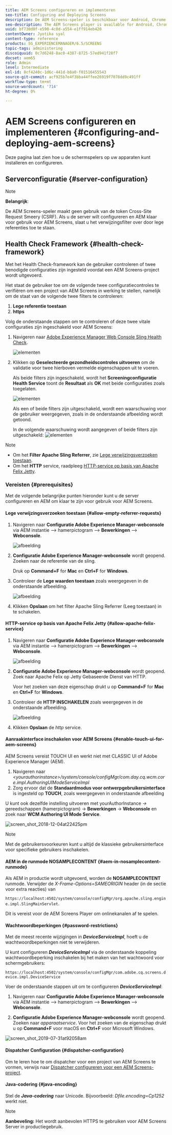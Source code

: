 ```yaml
---
title: AEM Screens configureren en implementeren
seo-title: Configuring and Deploying Screens
description: De AEM Screens-speler is beschikbaar voor Android, Chrome OS, iOS en Windows. Deze pagina beschrijft de configuratie en implementatie van AEM Screens en geeft ook een overzicht van de richtlijnen voor h/w-selectie voor spelerapparaten.
seo-description: The AEM Screens player is available for Android, Chrome OS, iOS, and Windows. This page describes the configuration and deployment of AEM Screens and also summarizes the h/w selection guidelines for player device.
uuid: bf730d0f-e590-4c0d-a554-e1ff914eb420
contentOwner: Jyotika syal
content-type: reference
products: SG_EXPERIENCEMANAGER/6.5/SCREENS
topic-tags: administering
discoiquuid: 0c7d6248-8ac0-4387-8725-57ed941f28f7
docset: aem65
role: Admin
level: Intermediate
exl-id: 8cf4240c-1d6c-441d-b8a0-f01516455543
source-git-commit: acf925b7e4f3bba44ffee26919f7078dd9c491ff
workflow-type: tm+mt
source-wordcount: '714'
ht-degree: 0%

---
```


# AEM Screens configureren en implementeren {#configuring-and-deploying-aem-screens}

Deze pagina laat zien hoe u de schermspelers op uw apparaten kunt installeren en configureren.

## Serverconfiguratie {#server-configuration}

>[!NOTE]
>
>**Belangrijk**:
>
>De AEM Screens-speler maakt geen gebruik van de token Cross-Site Request Smeery (CSRF). Als u de server wilt configureren en AEM klaar voor gebruik voor AEM Screens, slaat u het verwijzingsfilter over door lege referenties toe te staan.

## Health Check Framework {#health-check-framework}

Met het Health Check-framework kan de gebruiker controleren of twee benodigde configuraties zijn ingesteld voordat een AEM Screens-project wordt uitgevoerd.

Het staat de gebruiker toe om de volgende twee configuratiecontroles te verifiëren om een project van AEM Screens in werking te stellen, namelijk om de staat van de volgende twee filters te controleren:

1. **Lege referentie toestaan**
2. **https**

Volg de onderstaande stappen om te controleren of deze twee vitale configuraties zijn ingeschakeld voor AEM Screens:

1. Navigeren naar [Adobe Experience Manager Web Console Sling Health Check](http://localhost:4502/system/console/healthcheck?tags=screensconfigs&amp;overrideGlobalTimeout=).

   ![elementen](assets/health-check1.png)


2. Klikken op **Geselecteerde gezondheidscontroles uitvoeren** om de validatie voor twee hierboven vermelde eigenschappen uit te voeren.

   Als beide filters zijn ingeschakeld, wordt het **Screeningconfiguratie Health Service** toont de **Resultaat** als **OK** met beide configuraties zoals toegelaten.

   ![elementen](assets/health-check2.png)

   Als een of beide filters zijn uitgeschakeld, wordt een waarschuwing voor de gebruiker weergegeven, zoals in de onderstaande afbeelding wordt getoond.

   In de volgende waarschuwing wordt aangegeven of beide filters zijn uitgeschakeld:
   ![elementen](assets/health-check3.png)

>[!NOTE]
>
>* Om het **Filter Apache Sling Referrer**, zie [Lege verwijzingsverzoeken toestaan](/help/user-guide/configuring-screens-introduction.md#allow-empty-referrer-requests).
>* Om het **HTTP** service, raadpleeg [HTTP-service op basis van Apache Felix Jetty](/help/user-guide/configuring-screens-introduction.md#allow-apache-felix-service).


### Vereisten {#prerequisites}

Met de volgende belangrijke punten hieronder kunt u de server configureren en AEM om klaar te zijn voor gebruik voor AEM Screens.

#### Lege verwijzingsverzoeken toestaan {#allow-empty-referrer-requests}

1. Navigeren naar **Configuratie Adobe Experience Manager-webconsole** via AEM instantie —> hamerpictogram —> **Bewerkingen** —> **Webconsole**.

   ![afbeelding](assets/config/empty-ref1.png)

1. **Configuratie Adobe Experience Manager-webconsole** wordt geopend. Zoeken naar de referentie van de sling.

   Druk op **Command+F** for **Mac** en **Ctrl+F** for **Windows**.

1. Controleer de **Lege waarden toestaan** zoals weergegeven in de onderstaande afbeelding.

   ![afbeelding](assets/config/empty-ref2.png)

1. Klikken **Opslaan** om het filter Apache Sling Referrer (Leeg toestaan) in te schakelen.


#### HTTP-service op basis van Apache Felix Jetty {#allow-apache-felix-service}

1. Navigeren naar **Configuratie Adobe Experience Manager-webconsole** via AEM instantie —> hamerpictogram —> **Bewerkingen** —> **Webconsole**.

   ![afbeelding](assets/config/empty-ref1.png)

1. **Configuratie Adobe Experience Manager-webconsole** wordt geopend. Zoek naar Apache Felix op Jetty Gebaseerde Dienst van HTTP.

   Voor het zoeken van deze eigenschap drukt u op **Command+F** for **Mac** en **Ctrl+F** for **Windows**.

1. Controleer de **HTTP INSCHAKELEN** zoals weergegeven in de onderstaande afbeelding.

   ![afbeelding](assets/config/config-1.png)

1. Klikken **Opslaan** de *http* service.

#### Aanraakinterface inschakelen voor AEM Screens {#enable-touch-ui-for-aem-screens}

AEM Screens vereist TOUCH UI en werkt niet met CLASSIC UI of Adobe Experience Manager (AEM).

1. Navigeren naar *&lt;yourauthorinstance>/system/console/configMgr/com.day.cq.wcm.core.impl.AuthoringUIModeServiceImpl*
1. Zorg ervoor dat de **Standaardmodus voor ontwerpgebruikersinterface** is ingesteld op **TOUCH**, zoals weergegeven in onderstaande afbeelding

U kunt ook dezelfde instelling uitvoeren met yourAuthorInstance *->* gereedschappen (hamerpictogram) -> **Bewerkingen** -> **Webconsole** en zoek naar **WCM Authoring UI Mode Service**.

![screen_shot_2018-12-04at22425pm](assets/screen_shot_2018-12-04at22425pm.png)

>[!NOTE]
>
>Met de gebruikersvoorkeuren kunt u altijd de klassieke gebruikersinterface voor specifieke gebruikers inschakelen.

#### AEM in de runmode NOSAMPLECONTENT {#aem-in-nosamplecontent-runmode}

Als AEM in productie wordt uitgevoerd, worden de **NOSAMPLECONTENT** runmode. Verwijder de *X-Frame-Options=SAMEORIGIN* header (in de sectie voor extra reacties) van

`https://localhost:4502/system/console/configMgr/org.apache.sling.engine.impl.SlingMainServlet`.

Dit is vereist voor de AEM Screens Player om onlinekanalen af te spelen.

#### Wachtwoordbeperkingen {#password-restrictions}

Met de meest recente wijzigingen in ***DeviceServiceImpl***, hoeft u de wachtwoordbeperkingen niet te verwijderen.

U kunt configureren ***DeviceServiceImpl*** via de onderstaande koppeling wachtwoordbeperking inschakelen bij het maken van het wachtwoord voor schermgebruikers:

`https://localhost:4502/system/console/configMgr/com.adobe.cq.screens.device.impl.DeviceService`

Voer de onderstaande stappen uit om te configureren ***DeviceServiceImpl***:

1. Navigeren naar **Configuratie Adobe Experience Manager-webconsole** via AEM instantie —> hamerpictogram —> **Bewerkingen** —> **Webconsole**.

1. **Configuratie Adobe Experience Manager-webconsole** wordt geopend. Zoeken naar *apparaatservice*. Voor het zoeken van de eigenschap drukt u op **Command+F** voor macOS en **Ctrl+F** voor Microsoft Windows.

![screen_shot_2019-07-31at92058am](assets/screen_shot_2019-07-31at92058am.png)

#### Dispatcher Configuration {#dispatcher-configuration}

Om te leren hoe te om dispatcher voor een project van AEM Screens te vormen, verwijs naar [Dispatcher configureren voor een AEM Screens-project](dispatcher-configurations-aem-screens.md).

#### Java-codering {#java-encoding}

Stel de ***Java-codering*** naar Unicode. Bijvoorbeeld: *Dfile.encoding=Cp1252* werkt niet.

>[!NOTE]
>**Aanbeveling:**
>Het wordt aanbevolen HTTPS te gebruiken voor AEM Screens Server in productiegebruik.
